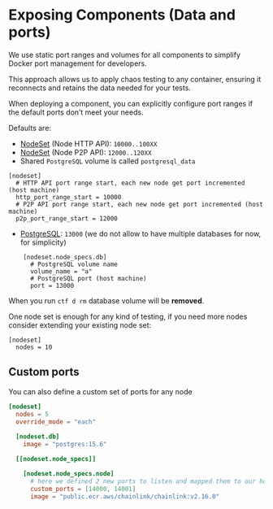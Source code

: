 # Exposing Components (Data and ports)

We use static port ranges and volumes for all components to simplify Docker port management for developers.

This approach allows us to apply chaos testing to any container, ensuring it reconnects and retains the data needed for your tests.

When deploying a component, you can explicitly configure port ranges if the default ports don’t meet your needs.

Defaults are:
- [NodeSet](../components/chainlink/nodeset.md) (Node HTTP API): `10000..100XX`
- [NodeSet](../components/chainlink/nodeset.md) (Node P2P API): `12000..120XX`
- Shared `PostgreSQL` volume is called `postgresql_data`
```
[nodeset]
  # HTTP API port range start, each new node get port incremented (host machine)
  http_port_range_start = 10000
  # P2P API port range start, each new node get port incremented (host machine)
  p2p_port_range_start = 12000
```
- [PostgreSQL](../components/chainlink/nodeset.md): `13000` (we do not allow to have multiple databases for now, for simplicity)
```
    [nodeset.node_specs.db]
      # PostgreSQL volume name
      volume_name = "a"
      # PostgreSQL port (host machine)
      port = 13000
```

When you run `ctf d rm` database volume will be **removed**.


<div class="warning">

One node set is enough for any kind of testing, if you need more nodes consider extending your existing node set:
```
[nodeset]
  nodes = 10
```
</div>

## Custom ports

You can also define a custom set of ports for any node
```toml
[nodeset]
  nodes = 5
  override_mode = "each"
  
  [nodeset.db]
    image = "postgres:15.6"

  [[nodeset.node_specs]]

    [nodeset.node_specs.node]
      # here we defined 2 new ports to listen and mapped them to our host machine
      custom_ports = [14000, 14001]
      image = "public.ecr.aws/chainlink/chainlink:v2.16.0"
```
